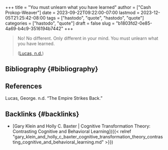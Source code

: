 +++
title = "You must unlearn what you have learned"
author = ["Cash Prokop-Weaver"]
date = 2023-09-22T09:22:00-07:00
lastmod = 2023-12-05T21:25:42-08:00
tags = ["hastodo", "quote", "hastodo", "quote"]
categories = ["hastodo", "quote"]
draft = false
slug = "b1803fd2-0e85-4a69-b4c9-3516194b7442"
+++

> No! No different. Only different in your mind. You must unlearn what you have learned.
>
> (<a href="#citeproc_bib_item_1">Lucas, n.d.</a>)


## Bibliography {#bibliography}

## References

<style>.csl-entry{text-indent: -1.5em; margin-left: 1.5em;}</style><div class="csl-bib-body">
  <div class="csl-entry"><a id="citeproc_bib_item_1"></a>Lucas, George. n.d. “The Empire Strikes Back.”</div>
</div>


## Backlinks {#backlinks}

-   [Gary Klein and Holly C. Baxter | Cognitive Transformation Theory: Contrasting Cognitive and Behavioral Learning]({{< relref "gary_klein_and_holly_c_baxter_cognitive_transformation_theory_contrasting_cognitive_and_behavioral_learning.md" >}})
